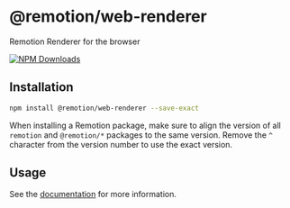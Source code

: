 # @remotion/web-renderer

Remotion Renderer for the browser

[![NPM Downloads](https://img.shields.io/npm/dm/@remotion/whisper-web.svg?style=flat&color=black&label=Downloads)](https://npmcharts.com/compare/@remotion/whisper-web?minimal=true)

## Installation

```bash
npm install @remotion/web-renderer --save-exact
```

When installing a Remotion package, make sure to align the version of all `remotion` and `@remotion/*` packages to the same version.
Remove the `^` character from the version number to use the exact version.

## Usage

See the [documentation](https://www.remotion.dev/docs/web-renderer) for more information.
